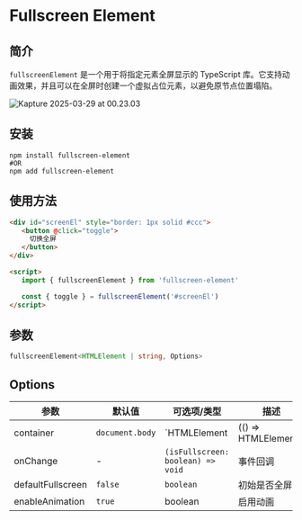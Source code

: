 # Fullscreen Element

## 简介
`fullscreenElement` 是一个用于将指定元素全屏显示的 TypeScript 库。它支持动画效果，并且可以在全屏时创建一个虚拟占位元素，以避免原节点位置塌陷。

![Kapture 2025-03-29 at 00.23.03](https://txt-01.oss-cn-chengdu.aliyuncs.com/typora/lyra/Kapture%202025-03-29%20at%2000.23.03.gif)

## 安装
```shell
npm install fullscreen-element
#OR
npm add fullscreen-element
```

## 使用方法
```html
<div id="screenEl" style="border: 1px solid #ccc">
   <button @click="toggle">
     切换全屏
   </button>
</div>

<script>
   import { fullscreenElement } from 'fullscreen-element'

   const { toggle } = fullscreenElement('#screenEl')
</script>
```

## 参数
```typescript
fullscreenElement<HTMLElement | string, Options>
```
## Options

|  参数 | 默认值              | 可选项/类型                                                                                        | 描述       |
|---|------------------|-----------------------------------------------------------------------------------------------|----------|
| container | `document.body`        | `HTMLElement  |(() => HTMLElement)` |指定全屏时挂载的节点|
| onChange | - | `(isFullscreen: boolean) => void` | 事件回调 |
| defaultFullscreen | `false` | `boolean` | 初始是否全屏 |
| enableAnimation | `true` | boolean | 启用动画 |
